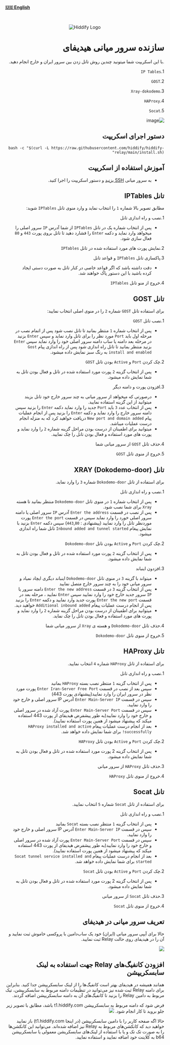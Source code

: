 <base target="_blank">

<div dir="ltr" >



[**🇺🇸 English**](README.md)
</div>
<br>
<div align=center markdown="1">
 

![Hiddify Logo](https://user-images.githubusercontent.com/125398461/227777845-a4d0f86b-faa2-4f2b-a410-4aa5f68bfe19.png)

</div>

<div dir="rtl" align="right">
 
# سازنده سرور میانی هیدیفای


.با این اسکریپت شما میتونید چندین روش تانل زدن بین سرور ایران و خارج انجام دهید.

1.`IP Tables`

2.`GOST`

3.`Xray-dokodemo`

4.`HAProxy`

5.`Socat`


![image](https://github.com/HiddifySupport-Return/hiddify-relay/assets/151555003/534c2ab2-c1c2-451d-bbc9-6d962e41a338)





## دستور اجرای اسکریپت

```
bash -c "$(curl -L https://raw.githubusercontent.com/hiddify/hiddify-relay/main/install.sh)"
```

## آموزش استفاده از اسکریپت

 - به  سرور میانی [SSH بزنید](https://github.com/hiddify/Hiddify-Manager/wiki/SSH-%D8%A2%D9%85%D9%88%D8%B2%D8%B4-%D8%A7%D8%AA%D8%B5%D8%A7%D9%84-%D8%A8%D9%87-%D8%B3%D8%B1%D9%88%D8%B1-%D8%A7%D8%B2-%D8%B7%D8%B1%DB%8C%D9%82) و دستور اسکریپت را اجرا کنید.

## تانل IPTables


مطابق تصویر بالا شماره `1` را انتخاب نماید و وارد منوی تانل `IPTables` شوید:

1.نصب و راه اندازی تانل
- پس از انتخاب شماره یک در تانل `IPTables` از شما آدرس `IP` سرور اصلی را میخواهد وارد نماید و دکمه `Enter` را فشارد دهید تا تانل بروی پورت `443` و `80` فعال سازی شود.

2.نمایش پورت های مورد استفاده شده در تانل `IPTables`

3.پاکسازی تانل `IPTables` و قواعد تانل
- دقت داشته باشد که اگر قواعد خاصی در کنار تانل به صورت دستی ایجاد کرده باشید با این دستور پاک خواهند شد.

4.خروج از منو تانل `IPTables`

## تانل GOST

برای استفاده تانل `GOST` شماره `2` را در منوی اصلی انتخاب نمایید:

1.نصب تانل `GOST` 
- پس از انتخاب شماره `1` منتظر بمانید تا تانل نصب شود پس از اتمام نصب در مرحله اول باید `Port` مورد نظر را برای تانل وارد نماید و سپس `Enter` بزنید در مرحله بعد دامنه یا ساب دامنه سرور اصلی خود را وارد نماید سپس `Enter` بزنید منتظر بمانید تا تانل راه اندازی شود پس از راه اندازی پیام `Gost install and enabled` به رنگ سبز نمایش داده میشود.

2.چک کردن `Port` و `Active` بودن تانل `GOST`
- پس از انتخاب گزینه `2` پورت مورد استفاده شده در تانل و فعال بودن تانل به شما نمایش داده میشود.

3.افزودن پورت و دامنه دیگر
- درصورتی که میخواهد از سرور میانی به چند سرور خارج خود تانل بزیند میتوانید از این گزینه استفاده نمایید.
- پس از انتخاب عدد `3` باید `Port` جدید را وارد نماید دکمه `Enter` را بزنید سپس دامنه سرور خارج را وارد نماید و دکمه `Enter` را بزنید پس از انجام عملیات پیام `New port and domain added` دریافت خواهید کرد که به منزله انجام درست عملیات میباشد.
- میتوانید برای اطمینان از درست بودن مراحل گزینه شماره `2` را وارد نماید و پورت های مورد استفاده و فعال بودن تانل را چک نمایید.
  
4.حذف تانل `GOST` از سرور میانی شما

5.خروج از منوی تانل `GOST`

## تانل XRAY (Dokodemo-door)

برای استفاده از تانل `Dokodemo-door` شماره `3` را وارد نماید.

1.نصب و راه اندازی تانل
- پس از انتخاب شماره `1` در منوی تانل `Dokodemo-door` منتظر بمانید تا هسته `Xray` برای شما نصب شود.
- پس از نصب در قسمت `Enter the address` آدرس `IP` سرور اصلی یا دامنه سرور اصلی خورد را وارد نماید سپس در قسمت `Enter the port` پورت موردنظر تانل را وارد نمایید (پیشنهادی : `443`,`80`) سپس دکمه `Enter` بزنید با نمایش پیغام `Inbound added and tunnel started` تانل شما راه اندازی میشود.

2.چک کردن `Port` و `Active` بودن تانل `Dokodemo-door`
- پس از انتخاب گزینه `2` پورت مورد استفاده شده در تانل و فعال بودن تانل به شما نمایش داده میشود.

3.افزدون اینباند
- میتواند با گزینه `3` در منوی تانل `Dokodemo-door` اینباند دیگری ایچاد نمیاد و سرور میانی خود را به چند سرور خارج متصل نمایید
- پس از انتخاب گزینه `3` در قسمت `Enter the new address` دامنه سرور یا `IP` سرور جدید خارج خود را وارد نمایید سپس `Enter` نمایید ، مرحله بعد در قسمت `Enter the new port` پورت جدید وارد نمایید و دکمه `Enter` را بزنید پس از انجام درست عملیات پیغام `Additional inbound added` خواهید دید.
- میتوانید برای اطمینان از درست بودن مراحل گزینه شماره `2` را وارد نماید و پورت های مورد استفاده و فعال بودن تانل را چک نماید.

4.حذف تانل `Dokodemo-door` و هسته ی `Xray` از سرور میانی شما

5.خروج از منوی تانل `Dokodemo-door`

## تانل HAProxy

برای استفاده از تانل `HAProxy` شماره `4` انتخاب نمایید.

1.نصب و راه اندازی تانل
- پس از انتخاب گزینه `1` منتظر نصب بسته `HAProxy` بمانید 
- سپس بعد از نصب در قسمت `Enter Iran-Server Free Port` پورت مورد نظر در سرور ایران را وارد نمایید(پیشنهادی پورت 443)
- سپس در قسمت `Enter Main-Server IP` آدرس IP سرور اصلی و خارج خود را وارد نمایید.
- سپس در قسمت `Enter Main-Server Port` پورت آزاد شده در سرور اصلی و خارج خود را وارد نمایید(به طور پیشفرض هیدیفای از پورت 443 استفاده میکند که پیشنهاد میشود از همین پورت استفاده نمایید).
- بعد از انجام درست عملیات پیغام `HAProxy installed and active successfully!` برای شما نمایش داده خواهد شد.

2.چک کردن `Port` و `Active` بودن تانل `HAProxy`
- پس از انتخاب گزینه 2 پورت مورد استفاده شده در تانل و فعال بودن تانل به شما نمایش داده میشود.

3.حذف تانل `HAProxy` از سرور میانی

4.خروج از منوی تانل `HAProxy`

## تانل Socat

برای استفاده از تانل `Socat` شماره `5` انتخاب نمایید.

1.نصب و راه اندازی تانل
- پس از انتخاب گزینه `1` منتظر نصب بسته `Socat` بمانید 
- سپس در قسمت `Enter Main-Server IP` آدرس IP سرور اصلی و خارج خود را وارد نمایید.
- سپس در قسمت `Enter Main-Server Port` پورت آزاد شده در سرور اصلی و خارج خود را وارد نمایید(به طور پیشفرض هیدیفای از پورت 443 استفاده میکند که پیشنهاد میشود از همین پورت استفاده نمایید).
- بعد از انجام درست عملیات پیغام `Socat tunnel service installed and started` برای شما نمایش داده خواهد شد.

2.چک کردن `Port` و `Active` بودن تانل `Socat`
- پس از انتخاب گزینه 2 پورت مورد استفاده شده در تانل و فعال بودن تانل به شما نمایش داده میشود.

3.حذف تانل `Socat` از سرور میانی

4.خروج از منوی تانل `Socat`


## تعریف سرور میانی در هیدیفای
حالا برای آیپی سرور میانی (ایران) خود یک ساب‌دامین با پروکسی خاموش ثبت نمایید و آن را در هیدیفای روی حالت Relay ثبت نمایید.

<img src="https://user-images.githubusercontent.com/125398461/235341283-97c026b7-1d70-4362-8950-1e5c1b79d508.png">

## افزودن کانفیگ‌های Relay جهت استفاده به لینک سابسکریپشن

همانند همیشه در هیدیفای بهتر است کانفیگ‌ها را از لینک سابسکریپشن جدا کنید. بنابراین برای دامنه Relay ثبت شده نیز می‌توانید در تنظیمات دامنه مربوط به سابسکریپشن، تیک مربوط به دامین Relay را بزنید تا کانفیگ‌های آن به دامنه سابسکریپشن اضافه گردند.

فرض شود که دامنه مربوط به سابسکریپشن t1.hiddify.com باشد، مطابق با تصویر زیر جلو بروید تا کار انجام شود.
<img src="https://user-images.githubusercontent.com/125398461/235342038-cfda2574-2444-4414-843d-2ed507537d1d.png">

حالا اگه صفحه کاربر را با دامین سابسکریپشن (در اینجا t1.hiddify.com) باز نمایید خواهید دید که کانکشن‌های مربوط به Relay نیز اضافه شده‌اند. می‌توانید این کانکشن‌ها را به صورت تک تک و یا با استفاده از لینک‌های سابسکریشن معمولی یا سابسکریپشن b64 به کلاینت خود اضافه نمایید و استفاده نمایید.



